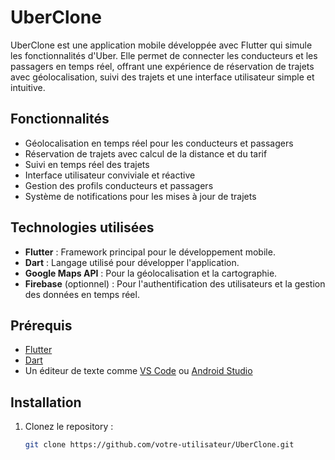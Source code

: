 # UberClone

UberClone est une application mobile développée avec Flutter qui simule les fonctionnalités d'Uber. Elle permet de connecter les conducteurs et les passagers en temps réel, offrant une expérience de réservation de trajets avec géolocalisation, suivi des trajets et une interface utilisateur simple et intuitive.

## Fonctionnalités

- Géolocalisation en temps réel pour les conducteurs et passagers
- Réservation de trajets avec calcul de la distance et du tarif
- Suivi en temps réel des trajets
- Interface utilisateur conviviale et réactive
- Gestion des profils conducteurs et passagers
- Système de notifications pour les mises à jour de trajets

## Technologies utilisées

- **Flutter** : Framework principal pour le développement mobile.
- **Dart** : Langage utilisé pour développer l'application.
- **Google Maps API** : Pour la géolocalisation et la cartographie.
- **Firebase** (optionnel) : Pour l'authentification des utilisateurs et la gestion des données en temps réel.

## Prérequis

- [Flutter](https://flutter.dev/docs/get-started/install)
- [Dart](https://dart.dev/get-dart)
- Un éditeur de texte comme [VS Code](https://code.visualstudio.com/) ou [Android Studio](https://developer.android.com/studio)

## Installation

1. Clonez le repository :
   ```bash
   git clone https://github.com/votre-utilisateur/UberClone.git
